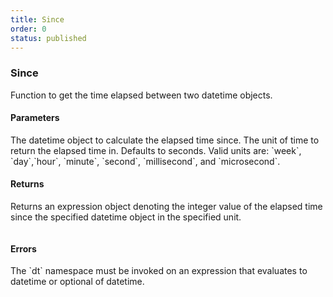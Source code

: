 ```yaml
---
title: Since
order: 0
status: published
---
```


### Since

Function to get the time elapsed between two datetime objects.

#### Parameters
<Expandable title="other" type="Expr">
The datetime object to calculate the elapsed time since.
</Expandable>

<Expandable title="unit" type="Optional[str]" defaultVal="second">
The unit of time to return the elapsed time in. Defaults to seconds. Valid units
are: `week`, `day`,`hour`, `minute`, `second`, `millisecond`, and `microsecond`.
</Expandable>

#### Returns
<Expandable type="Expr">
Returns an expression object denoting the integer value of the elapsed time
since the specified datetime object in the specified unit.
</Expandable>

<pre snippet="api-reference/expressions/dt#since"
    status="success" message="Getting the elapsed time since a datetime">
</pre>


#### Errors
<Expandable title="Use of invalid types">
The `dt` namespace must be invoked on an expression that evaluates to datetime
or optional of datetime.
</Expandable>
